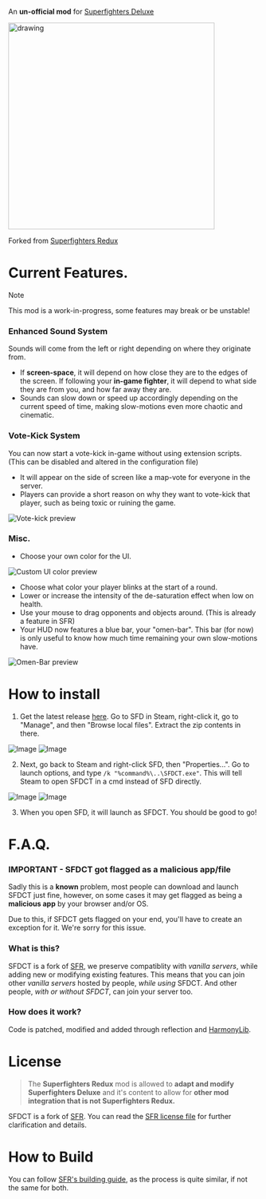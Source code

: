An **un-official mod** for [Superfighters Deluxe](https://store.steampowered.com/app/855860/Superfighters_Deluxe)

<img src="docs/SFD_titleLoop.gif" alt="drawing" width="414"/>

Forked from [Superfighters Redux](https://github.com/Odex64/SFR)

# Current Features.
> [!NOTE]
> This mod is a work-in-progress, some features may break or be unstable!

### Enhanced Sound System
Sounds will come from the left or right depending on where they originate from.
- If **screen-space**, it will depend on how close they are to the edges of the screen. If following your **in-game fighter**, it will depend to what side they are from you, and how far away they are.
- Sounds can slow down or speed up accordingly depending on the current speed of time, making slow-motions even more chaotic and cinematic.

### Vote-Kick System
You can now start a vote-kick in-game without using extension scripts. (This can be disabled and altered in the configuration file)
- It will appear on the side of screen like a map-vote for everyone in the server.
- Players can provide a short reason on why they want to vote-kick that player, such as being toxic or ruining the game.

![Vote-kick preview](docs/SFDCT_demo_voteKick.gif)

### Misc.
- Choose your own color for the UI.

![Custom UI color preview](docs/SFDCT_demo_menuColor.png)

- Choose what color your player blinks at the start of a round.
- Lower or increase the intensity of the de-saturation effect when low on health.
- Use your mouse to drag opponents and objects around. (This is already a feature in SFR)
- Your HUD now features a blue bar, your "omen-bar". This bar (for now) is only useful to know how much time remaining your own slow-motions have.

![Omen-Bar preview](docs/SFDCT_demo_omenBar.gif)

# How to install
1. Get the latest release [here](https://github.com/Liokindy/SFDCT/releases). Go to SFD in Steam, right-click it, go to "Manage", and then "Browse local files". Extract the zip contents in there.

![Image](docs/SFD_browseLocalFiles.png)
![Image](docs/SFDCT_inSFDFolder.png)

2. Next, go back to Steam and right-click SFD, then "Properties...". Go to launch options, and type `/k "%command%\..\SFDCT.exe"`. This will tell Steam to open SFDCT in a cmd instead of SFD directly.

![Image](docs/SFD_properties.png)
![Image](docs/SFD_launchOptions.png)

3. When you open SFD, it will launch as SFDCT. You should be good to go!

# F.A.Q.
### **IMPORTANT** - SFDCT got flagged as a malicious app/file
Sadly this is a **known** problem, most people can download and launch SFDCT just fine, however, on some cases it may get flagged as being a **malicious app** by your browser and/or OS.

Due to this, if SFDCT gets flagged on your end, you'll have to create an exception for it. We're sorry for this issue.

### What is this?
SFDCT is a fork of [SFR](https://github.com/Odex64/SFR), we preserve compatiblity with *vanilla servers*, while adding new or modifying existing features. This means that you can join other *vanilla servers* hosted by people, *while using* SFDCT. And other people, *with or without SFDCT*, can join your server too.

### How does it work?
Code is patched, modified and added through reflection and [HarmonyLib](https://harmony.pardeike.net/).

# License
> The **Superfighters Redux** mod is allowed to **adapt and modify Superfighters Deluxe** and it's content to allow for **other mod integration that is not Superfighters Redux.**

SFDCT is a fork of [SFR](https://github.com/Odex64/SFR). You can read the [SFR license file](https://github.com/Odex64/SFR/blob/master/LICENSE.txt) for further clarification and details.

# How to Build
You can follow [SFR's building guide](https://github.com/Odex64/SFR/blob/master/CONTRIBUTE.md), as the process is quite similar, if not the same for both.
